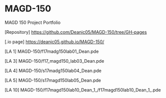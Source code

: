 # MAGD-150
MAGD 150 Project Portfolio

[Repository] https://github.com/Deanjc05/MAGD-150/tree/GH-pages

[.io page] https://deanjc05.github.io/MAGD-150/

[LA 1] MAGD-150/f17madg150lab01_Dean.pde

[LA 3] MAGD-150/f17_magd150_lab03_Dean.pde

[LA 4] MAGD-150/s17madg150lab04_Dean.pde

[LA 5] MAGD-150/s17magd150lab05_Dean.pde

[LA 10] MAGD-150/f17magd150lab10_Dean_1_/f17magd150lab10_Dean_1_.pde
